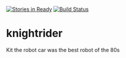 [![Stories in Ready](https://badge.waffle.io/wizarddevelopment/knightrider.png?label=ready)](https://waffle.io/wizarddevelopment/knightrider) [![Build Status](https://travis-ci.org/wizarddevelopment/knightrider.png)](https://travis-ci.org/wizarddevelopment/knightrider)

knightrider
===========

Kit the robot car was the best robot of the 80s
